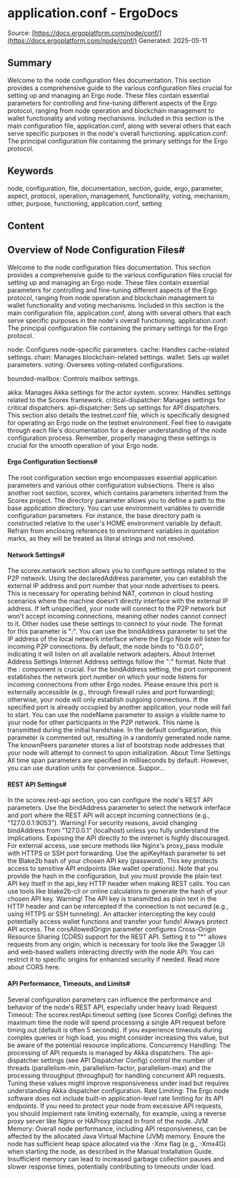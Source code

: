 # application.conf - ErgoDocs
Source: [https://docs.ergoplatform.com/node/conf/](https://docs.ergoplatform.com/node/conf/)
Generated: 2025-05-11

## Summary
Welcome to the node configuration files documentation. This section provides a comprehensive guide to the various configuration files crucial for setting up and managing an Ergo node. These files contain essential parameters for controlling and fine-tuning different aspects of the Ergo protocol, ranging from node operation and blockchain management to wallet functionality and voting mechanisms. Included in this section is the main configuration file, application.conf, along with several others that each serve specific purposes in the node's overall functioning. application.conf: The principal configuration file containing the primary settings for the Ergo protocol.

## Keywords
node, configuration, file, documentation, section, guide, ergo, parameter, aspect, protocol, operation, management, functionality, voting, mechanism, other, purpose, functioning, application.conf, setting

## Content
## Overview of Node Configuration Files#
Welcome to the node configuration files documentation. This section provides a comprehensive guide to the various configuration files crucial for setting up and managing an Ergo node. These files contain essential parameters for controlling and fine-tuning different aspects of the Ergo protocol, ranging from node operation and blockchain management to wallet functionality and voting mechanisms.
Included in this section is the main configuration file, application.conf, along with several others that each serve specific purposes in the node's overall functioning.
application.conf: The principal configuration file containing the primary settings for the Ergo protocol. 

node: Configures node-specific parameters.
cache: Handles cache-related settings.
chain: Manages blockchain-related settings.
wallet: Sets up wallet parameters.
voting: Oversees voting-related configurations.



bounded-mailbox: Controls mailbox settings.

akka: Manages Akka settings for the actor system.
scorex: Handles settings related to the Scorex framework.
critical-dispatcher: Manages settings for critical dispatchers.
api-dispatcher: Sets up settings for API dispatchers.
This section also details the testnet.conf file, which is specifically designed for operating an Ergo node on the testnet environment.
Feel free to navigate through each file's documentation for a deeper understanding of the node configuration process. Remember, properly managing these settings is crucial for the smooth operation of your Ergo node.

#### Ergo Configuration Sections#
The root configuration section ergo encompasses essential application parameters and various other configuration subsections. There is also another root section, scorex, which contains parameters inherited from the Scorex project.
The directory parameter allows you to define a path to the base application directory. You can use environment variables to override configuration parameters. For instance, the base directory path is constructed relative to the user's HOME environment variable by default. Refrain from enclosing references to environment variables in quotation marks, as they will be treated as literal strings and not resolved.

#### Network Settings#
The scorex.network section allows you to configure settings related to the P2P network.
Using the declaredAddress parameter, you can establish the external IP address and port number that your node advertises to peers. This is necessary for operating behind NAT, common in cloud hosting scenarios where the machine doesn't directly interface with the external IP address. If left unspecified, your node will connect to the P2P network but won't accept incoming connections, meaning other nodes cannot connect to it. Other nodes use these settings to connect to your node. The format for this parameter is "<ip-address>:<port>".
You can use the bindAddress parameter to set the IP address of the local network interface where the Ergo Node will listen for incoming P2P connections. By default, the node binds to "0.0.0.0", indicating it will listen on all available network adapters.
About Internet Address Settings
Internet Address settings follow the "<ip-address>:<port>" format. Note that the :<port> component is crucial.
For the bindAddress setting, the port component establishes the network port number on which your node listens for incoming connections from other Ergo nodes. Please ensure this port is externally accessible (e.g., through firewall rules and port forwarding); otherwise, your node will only establish outgoing connections. If the specified port is already occupied by another application, your node will fail to start.
You can use the nodeName parameter to assign a visible name to your node for other participants in the P2P network. This name is transmitted during the initial handshake. In the default configuration, this parameter is commented out, resulting in a randomly generated node name.
The knownPeers parameter stores a list of bootstrap node addresses that your node will attempt to connect to upon initialization.
About Time Settings
All time span parameters are specified in milliseconds by default. However, you can use duration units for convenience. Suppor...

#### REST API Settings#
In the scorex.rest-api section, you can configure the node's REST API parameters.
Use the bindAddress parameter to select the network interface and port where the REST API will accept incoming connections (e.g., "127.0.0.1:9053").
Warning! For security reasons, avoid changing bindAddress from "127.0.0.1" (localhost) unless you fully understand the implications. Exposing the API directly to the internet is highly discouraged. For external access, use secure methods like Nginx's proxy_pass module with HTTPS or SSH port forwarding.
Use the apiKeyHash parameter to set the Blake2b hash of your chosen API key (password). This key protects access to sensitive API endpoints (like wallet operations). Note that you provide the hash in the configuration, but you must provide the plain text API key itself in the api_key HTTP header when making REST calls. You can use tools like blake2b-cli or online calculators to generate the hash of your chosen API key.
Warning! The API key is transmitted as plain text in the HTTP header and can be intercepted if the connection is not secured (e.g., using HTTPS or SSH tunneling). An attacker intercepting the key could potentially access wallet functions and transfer your funds! Always protect API access.
The corsAllowedOrigin parameter configures Cross-Origin Resource Sharing (CORS) support for the REST API. Setting it to "*" allows requests from any origin, which is necessary for tools like the Swagger UI and web-based wallets interacting directly with the node API. You can restrict it to specific origins for enhanced security if needed. Read more about CORS here.

#### API Performance, Timeouts, and Limits#
Several configuration parameters can influence the performance and behavior of the node's REST API, especially under heavy load:
Request Timeout: The scorex.restApi.timeout setting (see Scorex Config) defines the maximum time the node will spend processing a single API request before timing out (default is often 5 seconds). If you experience timeouts during complex queries or high load, you might consider increasing this value, but be aware of the potential resource implications.
Concurrency Handling: The processing of API requests is managed by Akka dispatchers. The api-dispatcher settings (see API Dispatcher Config) control the number of threads (parallelism-min, parallelism-factor, parallelism-max) and the processing throughput (throughput) for handling concurrent API requests. Tuning these values might improve responsiveness under load but requires understanding Akka dispatcher configuration.
Rate Limiting: The Ergo node software does not include built-in application-level rate limiting for its API endpoints. If you need to protect your node from excessive API requests, you should implement rate limiting externally, for example, using a reverse proxy server like Nginx or HAProxy placed in front of the node.
JVM Memory: Overall node performance, including API responsiveness, can be affected by the allocated Java Virtual Machine (JVM) memory. Ensure the node has sufficient heap space allocated via the -Xmx flag (e.g., -Xmx4G) when starting the node, as described in the Manual Installation Guide. Insufficient memory can lead to increased garbage collection pauses and slower response times, potentially contributing to timeouts under load.
